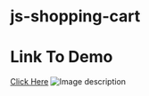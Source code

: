 # js-shopping-cart
# Link To Demo
[Click Here](https://escowear.herokuapp.com/)
![Image description](https://mir-s3-cdn-cf.behance.net/project_modules/fs/b5f24a96339111.5eac0000956e4.jpg)
